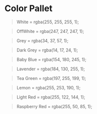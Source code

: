 <!-- README.md -->

# Color Pallet

> White = rgba(255, 255, 255, 1);

> OffWhite = rgba(247, 247, 247, 1);

> Grey = rgba(34, 37, 57, 1);

> Dark Grey = rgba(14, 17, 24, 1);

> Baby Blue = rgba(154, 180, 245, 1);

> Lavender = rgba(184, 130, 255, 1);

> Tea Green = rgba(197, 255, 199, 1);

> Lemon = rgba(255, 253, 190, 1);

> Light Red = rgba(255, 122, 144, 1);

> Raspberry Red = rgba(255, 50, 85, 1);
